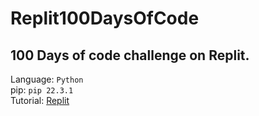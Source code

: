 # Replit100DaysOfCode
## 100 Days of code challenge on Replit.
Language: `Python`\
pip: `pip 22.3.1`\
Tutorial: [Replit](https://join.replit.com/python)
